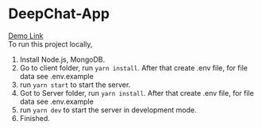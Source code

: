 # DeepChat-App
<a href="https://deepchat-app.netlify.app">Demo Link</a>
<br>
To run this project locally,
1. Install Node.js, MongoDB.
2. Go to client folder, run <code>yarn install</code>. After that create .env file, for file data see .env.example
3. run <code>yarn start</code> to start the server.
4. Got to Server folder, run <code>yarn install</code>. After that create .env file, for file data see .env.example
5. run <code>yarn dev</code> to start the server in development mode.
6. Finished.
